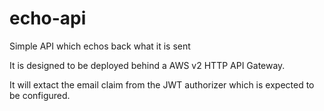 # echo-api
Simple API which echos back what it is sent

It is designed to be deployed behind a AWS v2 HTTP API Gateway.

It will extact the email claim from the JWT authorizer which is expected to be configured.
